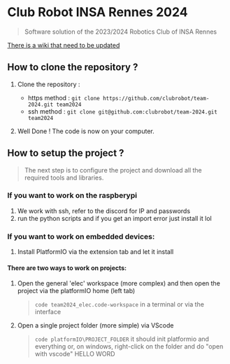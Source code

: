 # Club Robot INSA Rennes 2024

> Software solution of the 2023/2024 Robotics Club of INSA Rennes

[There is a wiki that need to be updated](https://clubrobot.github.io/team2024/doc/html/index.html)

## How to clone the repository ?

1. Clone the repository :

   - https method : `git clone https://github.com/clubrobot/team-2024.git team2024`
   - ssh method : `git clone git@github.com:clubrobot/team-2024.git team2024`

2. Well Done ! The code is now on your computer.

## How to setup the project ?

> The next step is to configure the project and download all the required tools and libraries.

### If you want to work on the raspberypi

1. We work with ssh, refer to the discord for IP and passwords
2. run the python scripts and if you get an import error just install it lol

### If you want to work on embedded devices:
1. Install PlatformIO via the extension tab and let it install

#### There are two ways to work on projects:

1. Open the general 'elec' workspace (more complex) and then open the project via the platformIO home (left tab)

   >  `code team2024_elec.code-workspace` in a terminal or via the interface

2. Open a single project folder (more simple) via VScode
   
   > `code platformIO\PROJECT_FOLDER` it should init platformio and everything
   > or, on windows, right-click on the folder and do "open with vscode"
   HELLO WORD
